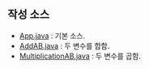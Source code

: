 ## 작성 소스
- [App.java](https://github.com/sohiekim65/study_javas/blob/master/src/App.java) : 기본 소스.
- [AddAB.java](https://github.com/sohiekim65/study_javas/blob/master/src/AddAB.java) : 두 변수를 합함.
- [MultiplicationAB.java](https://github.com/sohiekim65/study_javas/blob/master/src/MultiplicationAB.java) : 두 변수를 곱함.

